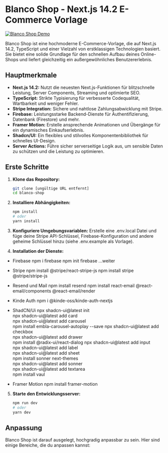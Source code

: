 # Blanco Shop - Next.js 14.2 E-Commerce Vorlage

[![Blanco Shop Demo](https://your-demo-screenshot-url.png)](https://your-live-demo-url)

Blanco Shop ist eine hochmoderne E-Commerce-Vorlage, die auf Next.js 14.2, TypeScript und einer Vielzahl von erstklassigen Technologien basiert. Sie bietet eine solide Grundlage für den schnellen Aufbau deines Online-Shops und liefert gleichzeitig ein außergewöhnliches Benutzererlebnis.

## Hauptmerkmale

* **Next.js 14.2:** Nutzt die neuesten Next.js-Funktionen für blitzschnelle Leistung, Server Components, Streaming und optimierte SEO.
* **TypeScript:**  Strikte Typisierung für verbesserte Codequalität, Wartbarkeit und weniger Fehler.
* **Stripe Integration:** Sichere und nahtlose Zahlungsabwicklung mit Stripe.
* **Firebase:** Leistungsstarke Backend-Dienste für Authentifizierung, Datenbank (Firestore) und mehr.
* **Framer Motion:** Erstelle ansprechende Animationen und Übergänge für ein dynamisches Einkaufserlebnis.
* **Shadcn/UI:** Ein flexibles und stilvolles Komponentenbibliothek für schnelles UI-Design.
* **Server Actions:** Führe sicher serverseitige Logik aus, um sensible Daten zu schützen und die Leistung zu optimieren.

## Erste Schritte

1. **Klone das Repository:**
   ```bash
   git clone [ungültige URL entfernt]
   cd blanco-shop

2. **Installiere Abhängigkeiten:**

    ```bash
    npm install
    # oder
    yarn install

3. **Konfiguriere Umgebungsvariablen:**
Erstelle eine .env.local Datei und füge deine Stripe API-Schlüssel, Firebase-Konfiguration und andere geheime Schlüssel hinzu (siehe .env.example als Vorlage).

4. **Installation der Dienste:**
- Firebase
 npm i firebase 
 npm init firebase 
 ...weiter

- Stripe
npm install @stripe/react-stripe-js 
npm install stripe @stripe/stripe-js

- Resend und Mail
npm install resend
npm install react-email @react-email/components @react-email/render

- Kinde Auth
npm i @kinde-oss/kinde-auth-nextjs

- ShadCN/Ui
npx shadcn-ui@latest init         
npx shadcn-ui@latest add card   
npx shadcn-ui@latest add carousel   
npm install embla-carousel-autoplay --save
npx shadcn-ui@latest add checkbox   
npx shadcn-ui@latest add drawer   
npm install @radix-ui/react-dialog
npx shadcn-ui@latest add input   
npx shadcn-ui@latest add label   
npx shadcn-ui@latest add sheet   
npm install sonner next-themes   
npx shadcn-ui@latest add sonner   
npx shadcn-ui@latest add textarea  
npm install vaul 
   
- Framer Motion 
npm install framer-motion   

5. **Starte den Entwicklungsserver:**
    ```bash
    npm run dev
    # oder
    yarn dev

## Anpassung
Blanco Shop ist darauf ausgelegt, hochgradig anpassbar zu sein. Hier sind einige Bereiche, die du anpassen kannst: